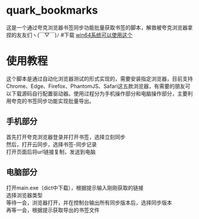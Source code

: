 # quark_bookmarks
这是一个通过夸克浏览器书签同步功能批量获取书签的脚本，解救被夸克浏览器拿捏的友友们ヽ(￣▽￣)ﾉ
#下载
[win64系统可以使用这个](https://github.com/wlWxh/quark_bookmarks/releases/tag/v1.0.0)
# 使用教程
这个脚本是通过自动化浏览器测试的形式实现的，需要安装指定浏览器，目前支持Chrome、Edge、Firefox、PhantomJS、Safari这五款浏览器，有需要的朋友可以下载源码自行配置驱动器。使用过程分为手机操作部分和电脑操作部分，主要利用夸克的书签同步功能实现批量导出。
## 手机部分
首先打开夸克浏览器登录并打开书签，选择立刻同步  
然后，打开云同步，选择书签-同步记录  
打开页面后将url链接复制，发送到电脑  
## 电脑部分
打开main.exe（dict中下载），根据提示输入刚刚获取的链接  
选择浏览器类型  
等待一会，浏览器打开，并在控制台输出所有同步版本后，选择同步版本  
再等一会，根据提示获取导出的书签文件  
